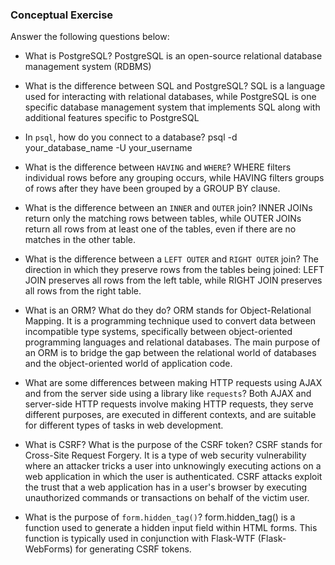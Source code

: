 ### Conceptual Exercise

Answer the following questions below:

- What is PostgreSQL? PostgreSQL is an open-source relational database management system (RDBMS)

- What is the difference between SQL and PostgreSQL? SQL is a language used for interacting with relational databases, while PostgreSQL is one specific database management system that implements SQL along with additional features specific to PostgreSQL

- In `psql`, how do you connect to a database? psql -d your_database_name -U your_username

- What is the difference between `HAVING` and `WHERE`?  WHERE filters individual rows before any grouping occurs, while HAVING filters groups of rows after they have been grouped by a GROUP BY clause.

- What is the difference between an `INNER` and `OUTER` join? INNER JOINs return only the matching rows between tables, while OUTER JOINs return all rows from at least one of the tables, even if there are no matches in the other table.

- What is the difference between a `LEFT OUTER` and `RIGHT OUTER` join? The direction in which they preserve rows from the tables being joined: LEFT JOIN preserves all rows from the left table, while RIGHT JOIN preserves all rows from the right table.

- What is an ORM? What do they do? ORM stands for Object-Relational Mapping. It is a programming technique used to convert data between incompatible type systems, specifically between object-oriented programming languages and relational databases. The main purpose of an ORM is to bridge the gap between the relational world of databases and the object-oriented world of application code.

- What are some differences between making HTTP requests using AJAX 
  and from the server side using a library like `requests`? Both AJAX and server-side HTTP requests involve making HTTP requests, they serve different purposes, are executed in different contexts, and are suitable for different types of tasks in web development.

- What is CSRF? What is the purpose of the CSRF token? CSRF stands for Cross-Site Request Forgery. It is a type of web security vulnerability where an attacker tricks a user into unknowingly executing actions on a web application in which the user is authenticated. CSRF attacks exploit the trust that a web application has in a user's browser by executing unauthorized commands or transactions on behalf of the victim user.

- What is the purpose of `form.hidden_tag()`?  form.hidden_tag() is a function used to generate a hidden input field within HTML forms. This function is typically used in conjunction with Flask-WTF (Flask-WebForms) for generating CSRF tokens.
